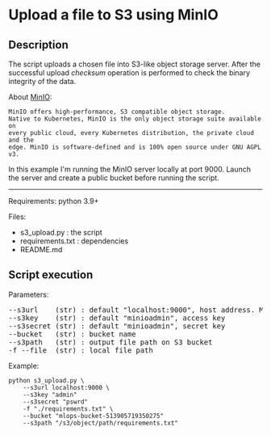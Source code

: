 # Upload a file to S3 using MinIO

## Description
The script uploads a chosen file into S3-like object storage server.
After the successful upload *checksum* operation is performed to check the binary integrity of the data.

About [MinIO](https://min.io/):
```
MinIO offers high-performance, S3 compatible object storage.
Native to Kubernetes, MinIO is the only object storage suite available on
every public cloud, every Kubernetes distribution, the private cloud and the
edge. MinIO is software-defined and is 100% open source under GNU AGPL v3.
```

In this example I'm running the MinIO server locally at port 9000. 
Launch the server and create a public bucket before running the script.

--------------------------------
Requirements: python 3.9+

Files:
- s3_upload.py : the script
- requirements.txt : dependencies
- README.md

## Script execution

Parameters: 
<pre>
--s3url    (str) : default "localhost:9000", host address. MioIO accepts "host:port" format
--s3key    (str) : default "minioadmin", access key
--s3secret (str) : default "minioadmin", secret key
--bucket   (str) : bucket name
--s3path   (str) : output file path on S3 bucket
-f --file  (str) : local file path
</pre> 

Example:
```
python s3_upload.py \
    --s3url localhost:9000 \
    --s3key "admin"
    --s3secret "pswrd"
    -f "./requirements.txt" \
    --bucket "mlops-bucket-513905719350275"
    --s3path "/s3/object/path/requirements.txt"
```